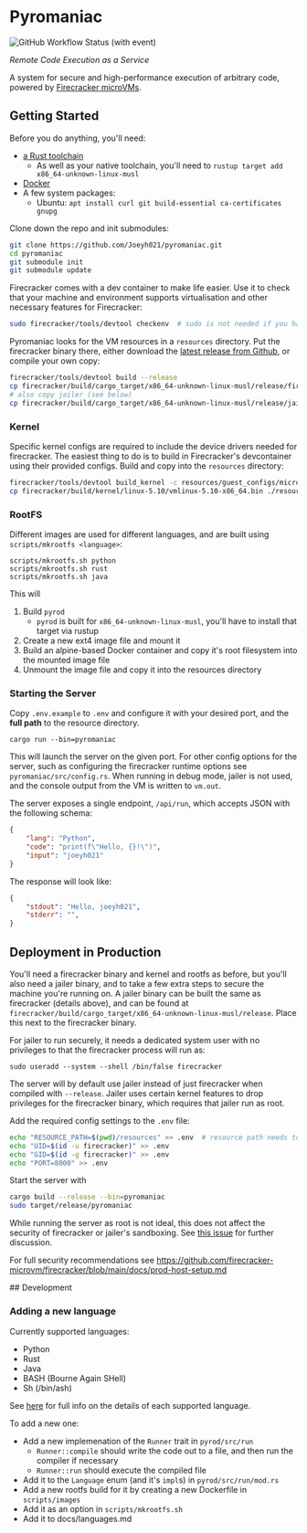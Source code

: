 # Pyromaniac
![GitHub Workflow Status (with event)](https://img.shields.io/github/actions/workflow/status/joeyh021/pyromaniac/ci.yml?label=CI)


_Remote Code Execution as a Service_

A system for secure and high-performance execution of arbitrary code, powered by [Firecracker microVMs](https://github.com/firecracker-microvm/firecracker).

## Getting Started

Before you do anything, you'll need:
- [a Rust toolchain](https://rustup.rs/)
    - As well as your native toolchain, you'll need to `rustup target add x86_64-unknown-linux-musl`
- [Docker](https://docs.docker.com/engine/install/)
- A few system packages:
    - Ubuntu: `apt install curl git build-essential ca-certificates gnupg`

Clone down the repo and init submodules:
```sh
git clone https://github.com/Joeyh021/pyromaniac.git
cd pyromaniac
git submodule init
git submodule update
```

Firecracker comes with a dev container to make life easier. Use it to check that your machine and environment supports virtualisation and other necessary features for Firecracker:

```sh
sudo firecracker/tools/devtool checkenv  # sudo is not needed if you have access to dmesg
```

Pyromaniac looks for the VM resources in a `resources` directory. Put the firecracker binary there, either download the [latest release from Github](https://github.com/firecracker-microvm/firecracker/releases/latest), or compile your own copy:

```sh
firecracker/tools/devtool build --release
cp firecracker/build/cargo_target/x86_64-unknown-linux-musl/release/firecracker ./resources
# also copy jailer (see below)
cp firecracker/build/cargo_target/x86_64-unknown-linux-musl/release/jailer ./resources 
```

### Kernel

Specific kernel configs are required to include the device drivers needed for firecracker. The easiest thing to do is to build in Firecracker's devcontainer using their provided configs. Build and copy into the `resources` directory:

```sh
firecracker/tools/devtool build_kernel -c resources/guest_configs/microvm-kernel-x86_64-5.10.config -n $(nproc)
cp firecracker/build/kernel/linux-5.10/vmlinux-5.10-x86_64.bin ./resources/kernel.bin
```

### RootFS

Different images are used for different languages, and are built using `scripts/mkrootfs <language>`:

```
scripts/mkrootfs.sh python
scripts/mkrootfs.sh rust
scripts/mkrootfs.sh java
```

This will
1. Build `pyrod` 
    - `pyrod` is built for `x86_64-unknown-linux-musl`, you'll have to install that target via rustup
2. Create a new ext4 image file and mount it
3. Build an alpine-based Docker container and copy it's root filesystem into the mounted image file
4. Unmount the image file and copy it into the resources directory

### Starting the Server

Copy `.env.example` to `.env` and configure it with your desired port, and the **full path** to the resource directory.

```
cargo run --bin=pyromaniac
```

This will launch the server on the given port. For other config options for the server, such as configuring the firecracker runtime options see `pyromaniac/src/config.rs`. When running in debug mode, jailer is not used, and the console output from the VM is written to `vm.out`.

The server exposes a single endpoint, `/api/run`, which accepts JSON with the following schema:

```json
{
    "lang": "Python",
    "code": "print(f\"Hello, {}!\")",
    "input": "joeyh021"
}
```

The response will look like:

```json
{
    "stdout": "Hello, joeyh021",
    "stderr": "",
}
```

## Deployment in Production

You'll need a firecracker binary and kernel and rootfs as before, but you'll also need a jailer binary, and to take a few extra steps to secure the machine you're running on. A jailer binary can be built the same as firecracker (details above), and can be found at `firecracker/build/cargo_target/x86_64-unknown-linux-musl/release`. Place this next to the firecracker binary.

For jailer to run securely, it needs a dedicated system user with no privileges to that the firecracker process will run as:

```
sudo useradd --system --shell /bin/false firecracker
```

The server will by default use jailer instead of just firecracker when compiled with `--release`. Jailer uses certain kernel features to drop privileges for the firecracker binary, which requires that jailer run as root. 

Add the required config settings to the `.env` file:
```sh
echo "RESOURCE_PATH=$(pwd)/resources" >> .env  # resource path needs to be the full path
echo "UID=$(id -u firecracker)" >> .env
echo "GID=$(id -g firecracker)" >> .env
echo "PORT=8000" >> .env  
```

Start the server with

```sh
cargo build --release --bin=pyromaniac 
sudo target/release/pyromaniac
```

While running the server as root is not ideal, this does not affect the security of firecracker or jailer's sandboxing. See [this issue](https://github.com/firecracker-microvm/firecracker/issues/1190) for further discussion.

For full security recommendations see https://github.com/firecracker-microvm/firecracker/blob/main/docs/prod-host-setup.md

## Development

### Adding a new language

Currently supported languages:
- Python
- Rust
- Java
- BASH (Bourne Again SHell)
- Sh (/bin/ash)

See [here](docs/languages.md) for full info on the details of each supported language.

To add a new one:
- Add a new implemenation of the `Runner` trait in `pyrod/src/run`
    - `Runner::compile` should write the code out to a file, and then run the compiler if necessary
    - `Runner::run` should execute the compiled file
- Add it to the `Language` enum (and it's `impl`s) in `pyrod/src/run/mod.rs`
- Add a new rootfs build for it by creating a new Dockerfile in `scripts/images`
- Add it as an option in `scripts/mkrootfs.sh`
- Add it to docs/languages.md